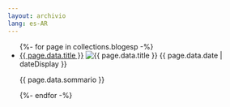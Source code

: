 ```yaml
---
layout: archivio
lang: es-AR
---
```

<main class="tdbc-container">
  <div class="tdbc-section">
    <ul class="tdbc-column-container">
      {%- for page in collections.blogesp -%}
      <li class="tdbc-card">
        <div class="tdbc-card__content">
          <a href="{{ page.url }}" class="tdbc-card__title">{{ page.data.title }}</a>
          <img :first-child src="{{ page.data.immagine}}" alt="{{ page.data.title }}"></img>
          <time>{{ page.data.date | dateDisplay }}</time>
          <p>{{ page.data.sommario }}</p>
        </div>
      </li>
      {%- endfor -%}
    </ul>
  </div>
</main>